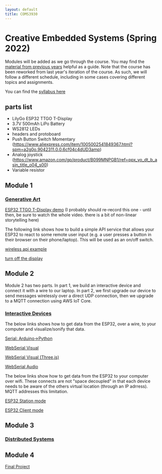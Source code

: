 ```yaml
---
layout: default
title: COMS3930
---
```

 
# Creative Embedded Systems (Spring 2022)


Modules will be added as we go through the course.
You may find the [material from previous years](..) helpful as a guide.
Note that the course has been reworked from last year's iteration of the course.
As such, we will follow a different schedule, including in some cases covering different topics and assignments.

You can find the [syllabus here](./syllabus.pdf)

## parts list

- LilyGo ESP32 TTGO T-Display
- 3.7V 500mAh LiPo Battery
- WS2812 LEDs
- headers and protoboard
- Push Button Switch Momentary (https://www.aliexpress.com/item/1005002541849367.html?spm=a2g0o.9042311.0.0.6cf04c4dUD3amp)
- Analog joystick (https://www.amazon.com/gp/product/B099MNPGB1/ref=ppx_yo_dt_b_asin_title_o04_s00)
- Variable resistor


## Module 1

### [Generative Art](./mod1.md)

[ESP32 TTGO T-Display demo](https://youtu.be/adLUgmCJKnM) (I probably should re-record this one - until then, be sure to watch the whole video. there is a bit of non-linear storytelling here)

The following link shows how to build a simple API service that allows your ESP32 to react to some remote user input (e.g. a user presses a button in their browser on their phone/laptop). This will be used as an on/off switch.

[wireless api example](https://github.com/mbennett12/kinetic-sculpture-webapi)

[turn off the display](https://www.reddit.com/r/esp32/comments/movnp3/comment/hlad7wh/?utm_source=share&utm_medium=web2x&context=3)

## Module 2

Module 2 has two parts. 
In part 1, we build an interactive device and connect it with a wire to our laptop.
In part 2, we first upgrade our device to send messages wirelessly over a direct UDP connection, then we upgrade to a MQTT connection using AWS IoT Core.

### [Interactive Devices](./mod2.md)

The below links shows how to get data from the ESP32, over a wire, to your computer and visualize/sonify that data.

[Serial: Arduino->Python](https://gist.github.com/santolucito/44410ed78def1b68b9994b74227f59ee)

[WebSerial Visual](./serialVisual.html)

[WebSerial Visual (Three.js)](./serialThree.html)

[WebSerial Audio](./serialAudio.html)

The below links show how to get data from the ESP32 to your computer over wifi. These connects are not "space decoupled" in that each device needs to be aware of the others virtual location (through an IP adrress). MQTT addresses this limitation.

[ESP32 Station mode](https://gist.github.com/santolucito/4016405f54850f7a216e9e453fe81803)

[ESP32 Client mode](https://gist.github.com/santolucito/4016405f54850f7a216e9e453fe81803)


## Module 3

### [Distributed Systems](./mod3.md)



## Module 4

[Final Project](./final.md)

